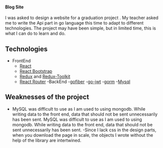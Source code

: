 #### Blog Site
I was asked to design a website for a graduation project . My teacher asked me to write the Api part in go language this time to adapt to different technologies. The project may have been simple, but in limited time, this is what I can do to learn and do.

## Technologies
- FrontEnd
    - [React](https://reactjs.org/)
    - [React Bootstrap](https://react-bootstrap.github.io/)
    - [Redux](https://redux.js.org/) and [Redux-Toolkit](https://redux-toolkit.js.org/rtk-query/overview)
    - [React Router](https://reactrouter.com/en/main)
-BackEnd
    -[gofiber](https://docs.gofiber.io/)
    -[go-jwt](github.com/golang-jwt/jwt/v5)
    -[gorm](gorm.io/gorm)
    -[Mysql](https://www.mysql.com/)

## Weaknesses of the project
- MySQL was difficult to use as I am used to using mongodb. While writing data to the front end, data that should not be sent unnecessarily has been sent.
MySQL was difficult to use as I am used to using mongodb. While writing data to the front end, data that should not be sent unnecessarily has been sent.
-Since I lack css in the design parts, when you download the page in scale, the objects I wrote without the help of the library are intertwined.
